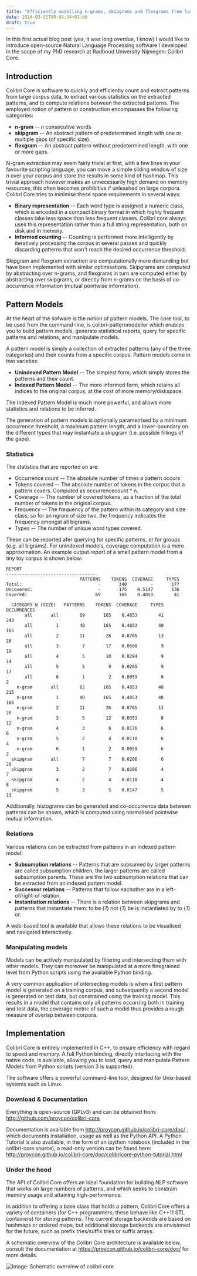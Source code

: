 ```yaml
---
title: "Efficiently modelling n-grams, skipgrams and flexgrams from large corpora with Colibri Core"
date: 2014-03-31T00:04:34+01:00
draft: true
---
```


In this first actual blog post (yes, it was long overdue, I know) I would like to introduce open-source Natural Language Processing software I developed in the scope of my PhD research at Radboud University Nijmegen: Colibri Core.

## Introduction

Colibri Core is software to quickly and efficiently count and extract patterns from large corpus data, to extract various statistics on the extracted patterns, and to compute relations between the extracted patterns. The employed notion of pattern or construction encompasses the following categories:

* **n-gram** -- *n* consecutive words
* **skipgram** -- An abstract pattern of predetermined length with one or multiple gaps (of specific size).
* **flexgram** -- An abstract pattern without predetermined length, with one or more gaps.

N-gram extraction may seem fairly trivial at first, with a few lines in your favourite scripting language, you can move a simple sliding window of size n over your corpus and store the results in some kind of hashmap. This trivial approach however makes an unnecessarily high demand on memory resources, this often becomes prohibitive if unleashed on large corpora. Colibri Core tries to minimise these space requirements in several ways:

* **Binary representation** -- Each word type is assigned a numeric class, which is encoded in a compact binary format in which highly frequent classes take less space than less frequent classes. Colibri core always uses this representation rather than a full string representation, both on disk and in memory.
* **Informed counting** -- Counting is performed more intelligently by iteratively processing the corpus in several passes and quickly discarding patterns that won't reach the desired occurrence threshold.

Skipgram and flexgram extraction are computationally more demanding but have been implemented with similar optimisations. Skipgrams are computed by abstracting over n-grams, and flexgrams in turn are computed either by abstracting over skipgrams, or directly from n-grams on the basis of co-occurrence information (mutual pointwise information).

## Pattern Models

At the heart of the sofware is the notion of pattern models. The core tool, to be used from the command-line, is colibri-patternmodeller which enables you to build pattern models, generate statistical reports, query for specific patterns and relations, and manipulate models.

A pattern model is simply a collection of extracted patterns (any of the three categories) and their counts from a specific corpus. Pattern models come in two varieties:

* **Unindexed Pattern Model** -- The simplest form, which simply stores the patterns and their count.
* **Indexed Pattern Model** -- The more informed form, which retains all indices to the original corpus, at the cost of more memory/diskspace.

The Indexed Pattern Model is much more powerful, and allows more statistics and relations to be inferred.

The generation of pattern models is optionally parametrised by a minimum occurrence threshold, a maximum pattern length, and a lower-boundary on the different types that may instantiate a skipgram (i.e. possible fillings of the gaps).

### Statistics

The statistics that are reported on are:

* Occurrence count -- The absolute number of times a pattern occurs
* Tokens covered -- The absolute number of tokens in the corpus that a pattern covers. Computed as occurrencecount * n.
* Coverage -- The number of covered tokens, as a fraction of the total number of tokens in the original corpus.
* Frequency -- The frequency of the pattern within its category and size class, so for an ngram of size two, the frequency indicates the frequency amongst all bigrams.
* Types -- The number of unique word types covered.

These can be reported afer querying for specific patterns, or for groups (e.g. all bigrams). For unindexed models, coverage computation is a mere approximation. An example output report of a small pattern model from a tiny toy corpus is shown below:

```
REPORT
----------------------------------
                            PATTERNS    TOKENS  COVERAGE     TYPES
Total:                             -       340         -       177
Uncovered:                         -       175    0.5147       136
Covered:                          69       165    0.4853        41

  CATEGORY N (SIZE)   PATTERNS    TOKENS  COVERAGE     TYPES OCCURRENCES
       all       all        69       165    0.4853        41         243
       all         1        40       165    0.4853        40         165
       all         2        11        26    0.0765        13          26
       all         3         7        17    0.0500         9          19
       all         4         5        10    0.0294         9          14
       all         5         5         9    0.0265         9          17
       all         6         1         2    0.0059         6           2
    n-gram       all        62       165    0.4853        40         215
    n-gram         1        40       165    0.4853        40         165
    n-gram         2        11        26    0.0765        13          26
    n-gram         3         5        12    0.0353         8          12
    n-gram         4         3         6    0.0176         6           6
    n-gram         5         2         4    0.0118         6           4
    n-gram         6         1         2    0.0059         6           2
  skipgram       all         7         7    0.0206         6          28
  skipgram         3         2         7    0.0206         4           7
  skipgram         4         2         4    0.0118         4           8
  skipgram         5         3         5    0.0147         5          13
```

Additionally, histograms can be generated and co-occurrence data between patterns can be shown, which is computed using normalised pointwise mutual information.

### Relations

Various relations can be extracted from patterns in an indexed pattern model:

* **Subsumption relations** -- Patterns that are subsumed by larger patterns are called subsumption children, the larger patterns are called subsumption parents. These are the two subsumption relations that can be extracted from an indexed pattern model.
* **Successor relations** -- Patterns that follow eachother are in a left-of/right-of relation.
* **Instantiation relations** -- There is a relation between skipgrams and patterns that instantiate them: to be {*1*} not {*1*} be is instantiated by to {*1*} or.

A web-based tool is available that allows these relations to be visualised and navigated interactively.

### Manipulating models

Models can be actively manipulated by filtering and intersecting them with other models. They can moreover be manipulated at a more finegrained level from Python scripts using the available Python binding.

A very common application of intersecting models is when a first pattern model is generated on a training corpus, and subsequently a second model is generated on test data, but constrained using the training model. This results in a model that contains only all patterns occurring both in training and test data, the coverage metric of such a model thus provides a rough measure of overlap between corpora.

## Implementation

Colibri Core is entirely implemented in C++, to ensure efficiency with regard to speed and memory. A full Python binding, directly interfacing with the native code, is available, allowing you to load, query and manipulate Pattern Models from Python scripts (version 3 is supported).

The software offers a powerful command-line tool, designed for Unix-based systems such as Linux.

### Download & Documentation

Everything is open-source (GPLv3) and can be obtained from: http://github.com/proycon/colibri-core

Documentation is available from http://proycon.github.io/colibri-core/doc/ , which documents installation, usage as well as the Python API. A Python Tutorial is also available, in the form of an ipython notebook (included in the colibri-core source), a read-only version can be found here: http://proycon.github.io/colibri-core/doc/colibricore-python-tutorial.html

### Under the hood

The API of Colibri Core offers an ideal foundation for building NLP software that works on large numbers of patterns, and which seeks to constrain memory usage and attaining high-performance.

In addition to offering a base class that holds a pattern, Colibri Core offers a variety of containers (for C++ programmers; these behave like C++11 STL containers) for storing patterns. The current storage backends are based on hashmaps or ordered maps, but additional storage backends are envisioned for the future, such as prefix tries/suffix tries or suffix arrays.

A schematic overview of the Colibri Core architecture is available below, consult the documentation at https://proycon.github.io/colibri-core/doc/ for more details.

![Image: Schematic overview of colibri core](https://proycon.github.io/colibri-core/doc/images/arch.png)
